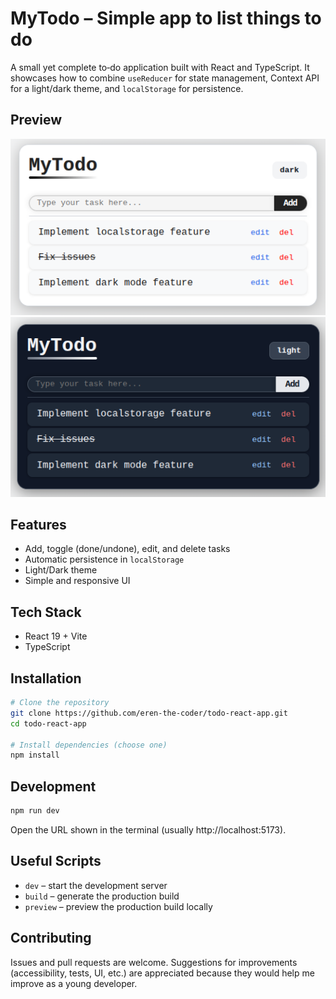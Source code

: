 # MyTodo – Simple app to list things to do

A small yet complete to‑do application built with React and TypeScript. It showcases how to combine `useReducer` for state management, Context API for a light/dark theme, and `localStorage` for persistence.

## Preview

![MyTodo preview](./src/assets/screenshot1.png)
![MyTodo preview](./src/assets/screenshot2.png)

## Features
- Add, toggle (done/undone), edit, and delete tasks
- Automatic persistence in `localStorage`
- Light/Dark theme
- Simple and responsive UI

## Tech Stack
- React 19 + Vite
- TypeScript

## Installation

```bash
# Clone the repository
git clone https://github.com/eren-the-coder/todo-react-app.git
cd todo-react-app

# Install dependencies (choose one)
npm install

```

## Development

```bash
npm run dev
```

Open the URL shown in the terminal (usually http://localhost:5173).

## Useful Scripts
- `dev` – start the development server
- `build` – generate the production build
- `preview` – preview the production build locally

## Contributing
Issues and pull requests are welcome. Suggestions for improvements (accessibility, tests, UI, etc.) are appreciated because they would help me improve as a young developer.
